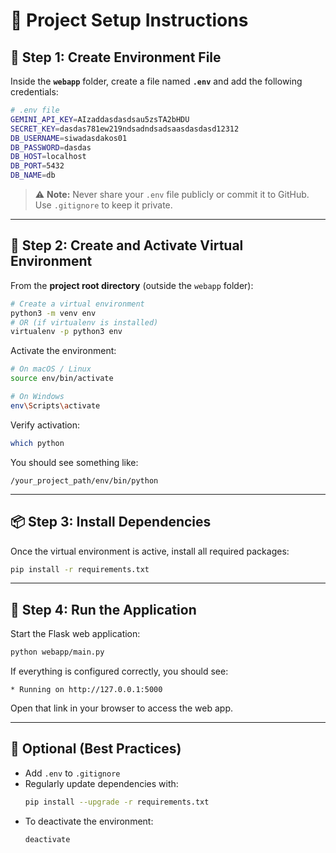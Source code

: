 # 🧩 Project Setup Instructions

## 📁 Step 1: Create Environment File
Inside the **`webapp`** folder, create a file named **`.env`** and add the following credentials:

```bash
# .env file
GEMINI_API_KEY=AIzaddasdasdsau5zsTA2bHDU
SECRET_KEY=dasdas781ew219ndsadndsadsaasdasdasd12312
DB_USERNAME=siwadasdakos01
DB_PASSWORD=dasdas
DB_HOST=localhost
DB_PORT=5432
DB_NAME=db
```

> ⚠️ **Note:** Never share your `.env` file publicly or commit it to GitHub.  
> Use `.gitignore` to keep it private.

---

## 🐍 Step 2: Create and Activate Virtual Environment
From the **project root directory** (outside the `webapp` folder):

```bash
# Create a virtual environment
python3 -m venv env
# OR (if virtualenv is installed)
virtualenv -p python3 env
```

Activate the environment:

```bash
# On macOS / Linux
source env/bin/activate

# On Windows
env\Scripts\activate
```

Verify activation:
```bash
which python
```
You should see something like:
```
/your_project_path/env/bin/python
```

---

## 📦 Step 3: Install Dependencies
Once the virtual environment is active, install all required packages:

```bash
pip install -r requirements.txt
```

---

## 🚀 Step 4: Run the Application
Start the Flask web application:

```bash
python webapp/main.py
```

If everything is configured correctly, you should see:
```
* Running on http://127.0.0.1:5000
```

Open that link in your browser to access the web app.

---

## 🧠 Optional (Best Practices)
- Add `.env` to `.gitignore`
- Regularly update dependencies with:
  ```bash
  pip install --upgrade -r requirements.txt
  ```
- To deactivate the environment:
  ```bash
  deactivate
  ```
